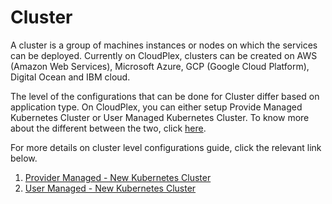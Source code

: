 # Cluster

A cluster is a group of machines instances or nodes on which the services can be deployed. Currently on CloudPlex, clusters can be created on AWS (Amazon Web Services), Microsoft Azure, GCP (Google Cloud Platform), Digital Ocean and IBM cloud.

The level of the configurations that can be done for Cluster differ based on application type. On CloudPlex, you can either setup Provide Managed Kubernetes Cluster or User Managed Kubernetes Cluster. To know more about the different between the two, click [here](/pages/user-guide/components/application/application). 

For more details on cluster level configurations guide, click the relevant link below. 

1. [Provider Managed - New Kubernetes Cluster](/pages/user-guide/components/cluster/pm-new-cluster/pm-new-cluster)
2. [User Managed - New Kubernetes Cluster](/pages/user-guide/components/cluster/um-new-cluster/um-new-cluster)